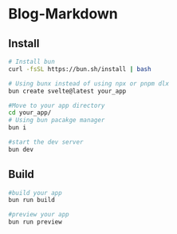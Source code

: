 # Blog-Markdown

## Install

```bash
# Install bun
curl -fsSL https://bun.sh/install | bash

# Using bunx instead of using npx or pnpm dlx
bun create svelte@latest your_app

#Move to your app directory
cd your_app/
# Using bun pacakge manager
bun i

#start the dev server
bun dev

```

## Build

```bash
#build your app
bun run build

#preview your app
bun run preview
```
